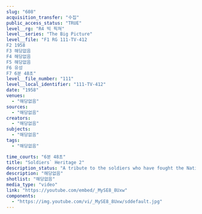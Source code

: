 ```yaml
---
slug: "608"
acquisition_transfer: "수집"
public_access_status: "TRUE"
level__rg: "R4 빅 픽쳐"
level__series: "The Big Picture"
level__file: "F1 RG 111-TV-412
F2 1958
F3 해당없음
F4 해당없음
F5 해당없음
F6 유성
F7 6분 48초"
level__file_number: "111"
level__local_identifier: "111-TV-412"
date: "1958"
venues: 
  - "해당없음"
sources: 
  - "해당없음"
creators: 
  - "해당없음"
subjects: 
  - "해당없음"
tags: 
  - "해당없음"

time_courts: "6분 48초"
title: "Soldiers` Heritage 2"
description_status: "A tribute to the soldiers who have fought the Nation`s wars from the beginning."
description: "해당없음"
shotlist: "해당없음"
media_type: "video"
link: "https://youtube.com/embed/_MySE8_8Uxw"
components: 
  - "https://img.youtube.com/vi/_MySE8_8Uxw/sddefault.jpg"
---
```

